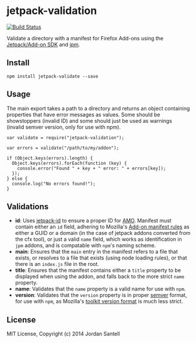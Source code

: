 jetpack-validation
==================

[![Build Status](https://travis-ci.org/jsantell/jetpack-validation.png)](https://travis-ci.org/jsantell/jetpack-validation)

Validate a directory with a manifest for Firefox Add-ons using the [Jetpack/Add-on SDK](https://github.com/mozilla/addon-sdk/) and [jpm](https://github.com/mozilla/jpm).

## Install

```
npm install jetpack-validate --save
```

## Usage

The main export takes a path to a directory and returns an object containing properties that have error messages as values. Some should be showstoppers (invalid ID) and some should just be used as warnings (invalid semver version, only for use with npm).

```
var validate = require("jetpack-validation");

var errors = validate("/path/to/my/addon");

if (Object.keys(errors).length) {
  Object.keys(errors).forEach(function (key) {
    console.error("Found " + key + " error: " + errors[key]);
  });
} else {
  console.log("No errors found!");
}
```

## Validations

* **id**: Uses [jetpack-id](https://github.com/jsantell/jetpack-id) to ensure a proper ID for [AMO](https://addons.mozilla.org/en-US/firefox/). Manifest must contain either an `id` field, adhering to Mozilla's [Add-on manifest rules](https://developer.mozilla.org/en-US/Add-ons/Install_Manifests#id) as either a GUID or a domain (in the case of jetpack addons converted from the cfx tool), or just a valid `name` field, which works as identification in `jpm` addons, and is compatable with `npm`'s naming scheme.
* **main**: Ensures that the `main` entry in the manifest refers to a file that exists, or resolves to a file that exists (using node loading rules), or that there is an `index.js` file in the root.
* **title**: Ensures that the manifest contains either a `title` property to be displayed when using the addon, and falls back to the more strict `name` property.
* **name**: Validates that the `name` property is a valid name for use with `npm`.
* **version**: Validates that the `version` property is in proper [semver](http://semver.org) format, for use with `npm`, as Mozilla's [toolkit version format](https://developer.mozilla.org/en-US/docs/Toolkit_version_format) is much less strict.

## License

MIT License, Copyright (c) 2014 Jordan Santell
